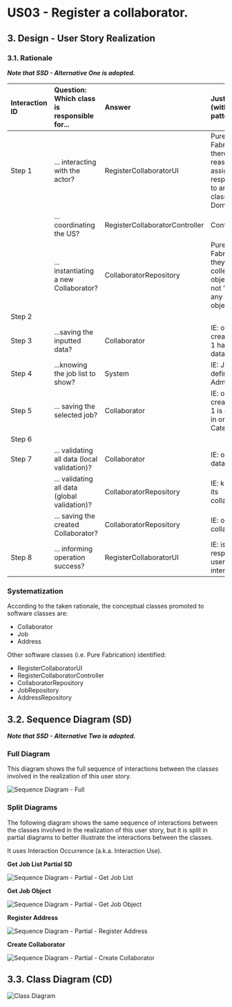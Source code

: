 # US03 - Register a collaborator.

## 3. Design - User Story Realization 

### 3.1. Rationale

_**Note that SSD - Alternative One is adopted.**_

| Interaction ID | Question: Which class is responsible for...   | Answer                         | Justification (with patterns)                                                                                 |
|:---------------|:----------------------------------------------|:-------------------------------|:--------------------------------------------------------------------------------------------------------------|
| Step 1  		     | 	... interacting with the actor?              | RegisterCollaboratorUI         | Pure Fabrication: there is no reason to assign this responsibility to any existing class in the Domain Model. |
| 			  		        | 	... coordinating the US?                     | RegisterCollaboratorController | Controller                                                                                                    |
| 			  		        | 	... instantiating a new Collaborator?        | CollaboratorRepository         | Pure Fabrication: they form a collection of objects that do not “belong” to any domain object/class           |
| Step 2  		 | 							                                       |                                |                                                                                                               |
| Step 3  		 | 	...saving the inputted data?                 | Collaborator                   | IE: object created in step 1 has its own data.                                                                |
| Step 4  		 | 	...knowing the job list to show?             | System                         | IE: Jobs are defined by the Administrators.                                                                   |
| Step 5  		 | 	... saving the selected job?                 | Collaborator                   | IE: object created in step 1 is classified in one Category.                                                   |
| Step 6  		 | 							                                       |                                |                                                                                                               |              
| Step 7  		 | 	... validating all data (local validation)?  | Collaborator                   | IE: owns its data.                                                                                            | 
| 			  		 | 	... validating all data (global validation)? | CollaboratorRepository         | IE: knows all its collaborators.                                                                                      | 
| 			  		 | 	... saving the created Collaborator?         | CollaboratorRepository                   | IE: owns all its collaborators.                                                                               | 
| Step 8  		 | 	... informing operation success?             | RegisterCollaboratorUI                   | IE: is responsible for user interactions.                                                                     | 

### Systematization ##

According to the taken rationale, the conceptual classes promoted to software classes are: 

* Collaborator
* Job
* Address

Other software classes (i.e. Pure Fabrication) identified: 

* RegisterCollaboratorUI  
* RegisterCollaboratorController
* CollaboratorRepository
* JobRepository
* AddressRepository


## 3.2. Sequence Diagram (SD)

_**Note that SSD - Alternative Two is adopted.**_

### Full Diagram

This diagram shows the full sequence of interactions between the classes involved in the realization of this user story.

![Sequence Diagram - Full](svg/us03-sequence-diagram.svg)

### Split Diagrams

The following diagram shows the same sequence of interactions between the classes involved in the realization of this user story, but it is split in partial diagrams to better illustrate the interactions between the classes.

It uses Interaction Occurrence (a.k.a. Interaction Use).

**Get Job List Partial SD**

![Sequence Diagram - Partial - Get Job List](svg/us03-sequence-diagram-partial-get-job-list.svg)

**Get Job Object**

![Sequence Diagram - Partial - Get Job Object](svg/us03-sequence-diagram-partial-get-job-object.svg)

**Register Address**

![Sequence Diagram - Partial - Register Address](svg/us03-sequence-diagram-partial-register-address.svg)

**Create Collaborator**

![Sequence Diagram - Partial - Create Collaborator](svg/us03-sequence-diagram-partial-create-collaborator.svg)

## 3.3. Class Diagram (CD)

![Class Diagram](svg/us03-class-diagram.svg)